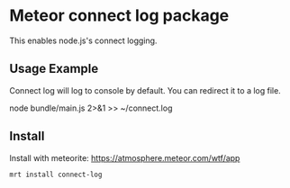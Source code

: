 # Meteor connect log package

This enables node.js's connect logging.

## Usage Example

Connect log will log to console by default. You can redirect it to a log file.
  
  node bundle/main.js 2>&1 >> ~/connect.log

## Install

Install with meteorite: https://atmosphere.meteor.com/wtf/app

    mrt install connect-log